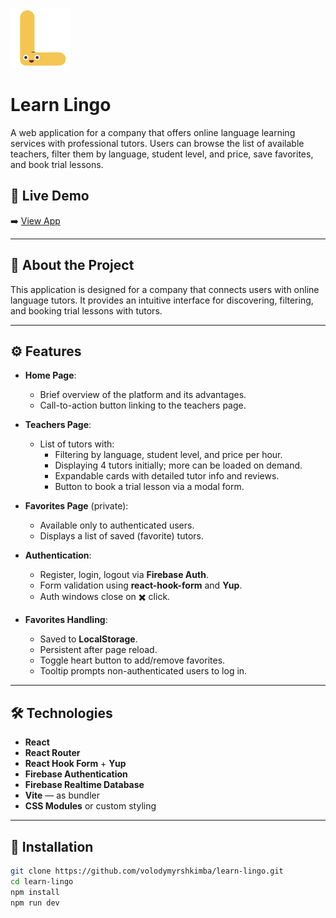 ![](https://github.com/volodymyrshkimba/learn-lingo/blob/main/public/favicon.png?raw=true)

# Learn Lingo

A web application for a company that offers online language learning services with professional tutors. Users can browse the list of available teachers, filter them by language, student level, and price, save favorites, and book trial lessons.

## 🔗 Live Demo

➡️ <a href="https://learn-lingo-sooty.vercel.app/" target="_blank" rel="noopener noreferrer">View App</a>

---

## 📌 About the Project

This application is designed for a company that connects users with online language tutors. It provides an intuitive interface for discovering, filtering, and booking trial lessons with tutors.

---

## ⚙️ Features

- **Home Page**:
  - Brief overview of the platform and its advantages.
  - Call-to-action button linking to the teachers page.

- **Teachers Page**:
  - List of tutors with:
    - Filtering by language, student level, and price per hour.
    - Displaying 4 tutors initially; more can be loaded on demand.
    - Expandable cards with detailed tutor info and reviews.
    - Button to book a trial lesson via a modal form.

- **Favorites Page** (private):
  - Available only to authenticated users.
  - Displays a list of saved (favorite) tutors.

- **Authentication**:
  - Register, login, logout via **Firebase Auth**.
  - Form validation using **react-hook-form** and **Yup**.
  - Auth windows close on ✖️ click.

- **Favorites Handling**:
  - Saved to **LocalStorage**.
  - Persistent after page reload.
  - Toggle heart button to add/remove favorites.
  - Tooltip prompts non-authenticated users to log in.

---

## 🛠️ Technologies

- **React**
- **React Router**
- **React Hook Form** + **Yup**
- **Firebase Authentication**
- **Firebase Realtime Database**
- **Vite** — as bundler
- **CSS Modules** or custom styling

---

## 🚀 Installation

```bash
git clone https://github.com/volodymyrshkimba/learn-lingo.git
cd learn-lingo
npm install
npm run dev
